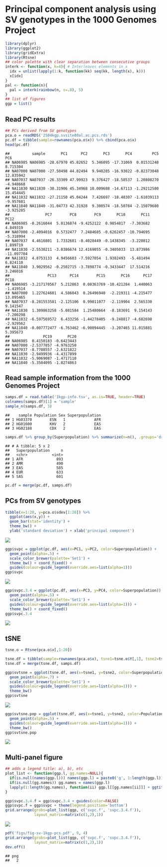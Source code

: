 Principal component analysis using SV genotypes in the 1000 Genomes
Project
================

``` r
library(dplyr)
library(ggplot2)
library(gridExtra)
library(Rtsne)
## color palette with clear separation between consecutive groups
interk <- function(x, k=4){ # Interleaves elements in x
  idx = unlist(lapply(1:k, function(kk) seq(kk, length(x), k)))
  x[idx]
}
pal <- function(n){
  pal = interk(rainbow(n, s=.8), 5)
}
## list of figures
ggp = list()
```

## Read PC results

``` r
## PCs derived from SV genotypes
pca.o = readRDS('2504kgp.svsite80al.ac.pcs.rds')
pc.df = tibble(sample=rownames(pca.o$x)) %>% cbind(pca.o$x)
head(pc.df)
```

    ##          sample       PC1      PC2       PC3       PC4         PC5       PC6
    ## NA06985 NA06985 -28.67970 45.82652  5.346095 -17.31069  0.01531248  8.715304
    ## NA07000 NA07000 -27.50498 44.82494  9.940285 -16.93022 -0.82373048 12.835942
    ## NA07037 NA07037 -26.33309 47.99923  9.376427 -18.58537  1.20808270 -4.948668
    ## NA11830 NA11830 -30.31906 45.34968 10.009688 -14.67113 -1.29212580 15.454445
    ## NA11832 NA11832 -27.21150 45.04244  7.426697 -18.48307 -1.61039113 -9.957681
    ## NA11840 NA11840 -31.04773 42.31928  9.300574 -18.50784 -2.15079680 -3.925285
    ##                PC7        PC8        PC9       PC10       PC11       PC12
    ## NA06985 -0.2616044  5.0136874 -9.4252122  0.9854817  -7.303682   4.849319
    ## NA07000 -2.4094016  0.5732477  7.2484685 -0.6262457 -10.794695  -5.318994
    ## NA07037  4.4616801  1.7332681 -0.4028449 -0.1438345  -3.220812   1.899719
    ## NA11830 -2.5530211 -3.0386674 12.4169055 -0.3405033  13.873986 -11.097704
    ## NA11832  4.8753133  4.9456603 -7.5927054  1.9382493  -5.481494   6.824110
    ## NA11840  3.9029562 -0.2502715 -3.7898774 -0.3433447  17.514216   3.246016
    ##                 PC13      PC14        PC15       PC16      PC17      PC18
    ## NA06985 -3.217170567  5.212863  0.08363769 -10.421284  1.440063 -1.419514
    ## NA07000  1.227624601  4.586043  0.26496940  -2.219311 -4.215477 13.095465
    ## NA07037 -8.281553581 -2.125106  0.99011077  -2.119904  2.565330  9.141547
    ## NA11830  1.309863258 -5.081584  1.25480664  -8.183691  9.154143 -7.200298
    ## NA11832 -6.597569572  6.433256 -1.44278405  -9.248817 -4.682698 -2.929562
    ## NA11840 -0.007772477 -6.763462 -6.90094445  -3.207465 11.015881  5.395673
    ##               PC19       PC20
    ## NA06985  0.4150183 -0.6423443
    ## NA07000 -2.5377857 -4.9763250
    ## NA07037 -8.7708557 -2.6321822
    ## NA11830 -2.9499936 -4.4317899
    ## NA11832 -5.9069087 -1.4717110
    ## NA11840 -5.3504095 -1.0274863

## Read sample information from the 1000 Genomes Project

``` r
samps.df = read.table('1kgp-info.tsv', as.is=TRUE, header=TRUE)
colnames(samps.df)[1] = 'sample'
sample_n(samps.df, 3)
```

    ##    sample Population Sex Superpopulation
    ## 1 HG03370        ESN   1             AFR
    ## 2 HG01600        KHV   2             EAS
    ## 3 HG02188        CDX   2             EAS

``` r
samps.df %>% group_by(Superpopulation) %>% summarize(n=n(), .groups='drop')
```

    ## # A tibble: 5 x 2
    ##   Superpopulation     n
    ##   <chr>           <int>
    ## 1 AFR               893
    ## 2 AMR               490
    ## 3 EAS               585
    ## 4 EUR               633
    ## 5 SAS               601

``` r
pc.df = merge(pc.df, samps.df)
```

## PCs from SV genotypes

``` r
tibble(x=1:20, y=pca.o$sdev[1:20]) %>%
  ggplot(aes(x,y)) +
  geom_bar(stat='identity') + 
  theme_bw() +
  ylab('standard deviation') + xlab('principal component')
```

![](pca-1kgp_files/figure-gfm/svpc-1.png)<!-- -->

``` r
ggp$svpc = ggplot(pc.df, aes(x=PC1, y=PC2, color=Superpopulation)) +
  geom_point(alpha=.5) +
  scale_color_brewer(palette='Set1') +
  theme_bw() + coord_fixed() +
  guides(colour=guide_legend(override.aes=list(alpha=1)))
ggp$svpc
```

![](pca-1kgp_files/figure-gfm/svpc-2.png)<!-- -->

``` r
ggp$svpc.3.4 = ggplot(pc.df, aes(x=PC3, y=PC4, color=Superpopulation)) +
  geom_point(alpha=.5) +
  scale_color_brewer(palette='Set1') +
  guides(colour=guide_legend(override.aes=list(alpha=1))) + 
  theme_bw() + coord_fixed()
ggp$svpc.3.4
```

![](pca-1kgp_files/figure-gfm/svpc-3.png)<!-- -->

## tSNE

``` r
tsne.o = Rtsne(pca.o$x[,1:20])

tsne.df = tibble(sample=rownames(pca.o$x), tsne1=tsne.o$Y[,1], tsne2=tsne.o$Y[,2])
tsne.df = merge(tsne.df, samps.df)

ggp$svtsne = ggplot(tsne.df, aes(x=tsne1, y=tsne2, color=Superpopulation)) +
  geom_point(alpha=.7) +
  scale_color_brewer(palette='Set1') +
  guides(colour=guide_legend(override.aes=list(alpha=1))) + 
  theme_bw()
ggp$svtsne
```

![](pca-1kgp_files/figure-gfm/svtsne-1.png)<!-- -->

``` r
ggp$svtsne.pop = ggplot(tsne.df, aes(x=tsne1, y=tsne2, color=Population)) +
  geom_point(alpha=.5) +
  guides(colour=guide_legend(override.aes=list(alpha=1))) + 
  theme_bw()
ggp$svtsne.pop
```

![](pca-1kgp_files/figure-gfm/svtsne-2.png)<!-- -->

## Multi-panel figure

``` r
## adds a legend title: a), b), etc
plot_list <- function(ggp.l, gg.names=NULL){
  if(is.null(names(ggp.l))) names(ggp.l) = paste0('g', 1:length(ggp.l))
  if(is.null(gg.names)) gg.names = names(ggp.l)
  lapply(1:length(gg.names), function(ii) ggp.l[[gg.names[ii]]] + ggtitle(paste0('(', LETTERS[ii], ')')))
}

ggp$svpc.3.4.f = ggp$svpc.3.4 + guides(color=FALSE)
ggp$svpc.f = ggp$svpc + theme(legend.position='bottom')
grid.arrange(grobs=plot_list(ggp, c('svpc.f', 'svpc.3.4.f')),
             layout_matrix=matrix(c(1,2),1))
```

![](pca-1kgp_files/figure-gfm/fig-1.png)<!-- -->

``` r
pdf('figs/fig-sv-1kgp-pcs.pdf', 9, 4)
grid.arrange(grobs=plot_list(ggp, c('svpc.f', 'svpc.3.4.f')),
             layout_matrix=matrix(c(1,2),1))
dev.off()
```

    ## png 
    ##   2
